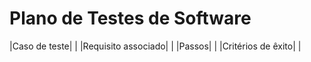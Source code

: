 # Plano de Testes de Software

|Caso de teste|    | 
|Requisito associado|   |
|Passos|   |
|Critérios de êxito|   |
